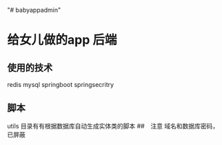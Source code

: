 "# babyappadmin" 
# 给女儿做的app 后端
## 使用的技术
redis
mysql
springboot
springsecritry
## 脚本
utils 目录有有根据数据库自动生成实体类的脚本
##　注意
域名和数据库密码，已屏蔽
